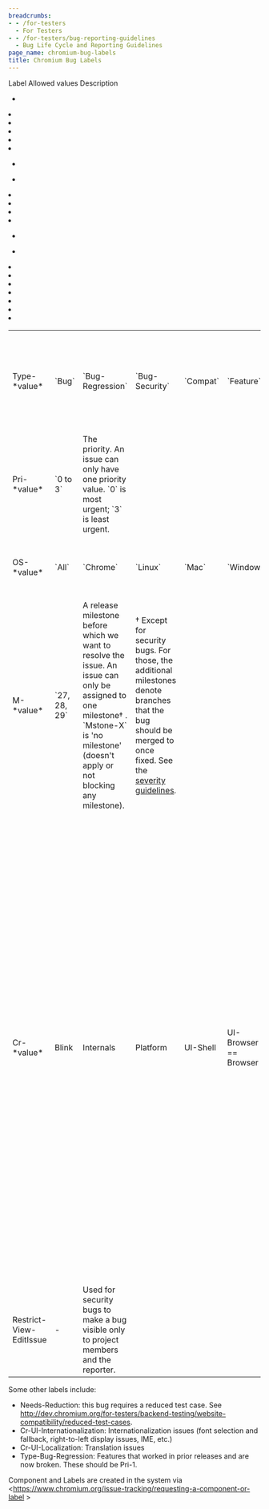 ```yaml
---
breadcrumbs:
- - /for-testers
  - For Testers
- - /for-testers/bug-reporting-guidelines
  - Bug Life Cycle and Reporting Guidelines
page_name: chromium-bug-labels
title: Chromium Bug Labels
---
```


<table>
<tr>
Label 	 Allowed values 	 Description </tr>
<tr>
<td>Type-*value*</td>

*   <td>`Bug`</td>
*   <td>`Bug-Regression`</td>
*   <td>`Bug-Security`</td>
*   <td>`Compat`</td>
*   <td>`Feature`</td>
*   <td>`Launch`</td>

<td>The issue type. An issue can only have one type.</td>
</tr>
<tr>

<td>Pri-*value*</td>

*   <td>`0 to 3`</td>

<td>The priority. An issue can only have one priority value. `0` is most urgent; `3` is least urgent. </td>
</tr>
<tr>
<td>OS-*value*</td>

*   <td>`All`</td>
*   <td>`Chrome`</td>
*   <td>`Linux`</td>
*   <td>`Mac`</td>
*   <td>`Windows`</td>

<td>The operating system(s) on which the bug occurs. </td>
</tr>
<tr>
<td>M-*value*</td>

*   <td>`27, 28, 29`</td>

<td>A release milestone before which we want to resolve the issue. An issue can only be assigned to one milestone† . `Mstone-X` is 'no milestone' (doesn't apply or not blocking any milestone).</td>
<td>† Except for security bugs. For those, the additional milestones denote branches that the bug should be merged to once fixed. See the <a href="/developers/severity-guidelines">severity guidelines</a>.</td>
</tr>
<tr>
<td>Cr-*value*</td>

*   <td>Blink</td>
*   <td>Internals</td>
*   <td>Platform</td>
*   <td>UI-Shell</td>
*   <td>UI-Browser == Browser</td>
*   <td>Cr-OS-Hardware</td>
*   <td>Cr-OS-Kernel</td>
*   <td>Cr-OS-Systems</td>

<td>The product category to which an issue belongs. A bug can belong to multiple categories. </td>
<td> <table></td>
<td> <tr></td>
<td> <td> Cr-Blink</td></td>
<td> <td> HTML, CSS, Javascript, and HTML5 features</td></td>
<td> </tr></td>
<td> <tr></td>
<td> <td> Cr-Internals</td></td>
<td> <td> Ugly guts, networking, IPC, storage backend, installer, etc</td></td>
<td> </tr></td>
<td> <tr></td>
<td> <td> Cr-Platform</td></td>
<td> <td> Developer Platform and Tools (Ext, AppsV2, NaCl, DevTools)</td></td>
<td> </tr></td>
<td> <tr></td>
<td> <td> Cr-UI-Shell</td></td>
<td> <td> Chrome OS Shell & Window Manager</td></td>
<td> </tr></td>
<td> <tr></td>
<td> <td> Cr-UI-Browser</td></td>
<td> <td> Browser related features (e.g. bookmarks, omnibox, etc...)</td></td>
<td> </tr></td>
<td> <tr></td>
<td> <td> Cr-OS-Hardware</td></td>
<td> <td> Chrome OS hardware related issues</td></td>
<td> </tr></td>
<td><tr></td>
<td><td> Cr-OS-Kernel</td></td>
<td><td> Chrome OS kernel level issues</td></td>
<td></tr></td>
<td><tr></td>
<td><td> Cr-OS-Systems</td></td>
<td><td> Chrome OS system level issues </td></td>
<td></tr></td>
<td> </table></td>
</tr>
<tr>
<td>Restrict-View-EditIssue</td>
<td>-</td>
<td>Used for security bugs to make a bug visible only to project members and the reporter. </td>
</tr>
</table>

Some other labels include:

*   Needs-Reduction: this bug requires a reduced test case. See
            <http://dev.chromium.org/for-testers/backend-testing/website-compatibility/reduced-test-cases>.
*   Cr-UI-Internationalization: Internationalization issues (font
            selection and fallback, right-to-left display issues, IME, etc.)
*   Cr-UI-Localization: Translation issues
*   Type-Bug-Regression: Features that worked in prior releases and are
            now broken. These should be Pri-1.

Component and Labels are created in the system via
<https://www.chromium.org/issue-tracking/requesting-a-component-or-label >